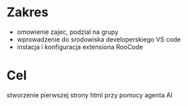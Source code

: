 
# Zakres

* omowienie zajec, podzial na grupy
* wprowadzenie do srodowiska developerskiego VS code
* instacja i konfiguracja extensiona RooCode


# Cel 

stworzenie pierwszej strony html przy pomocy agenta AI

